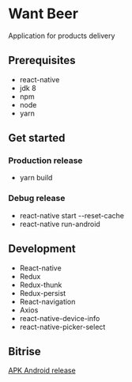 # Want Beer

Application for products delivery

## Prerequisites

- react-native
- jdk 8
- npm
- node
- yarn

## Get started

### Production release
- yarn build

### Debug release
- react-native start --reset-cache
- react-native run-android

## Development

- React-native
- Redux
- Redux-thunk
- Redux-persist
- React-navigation
- Axios
- react-native-device-info
- react-native-picker-select

## Bitrise
[APK Android release]()